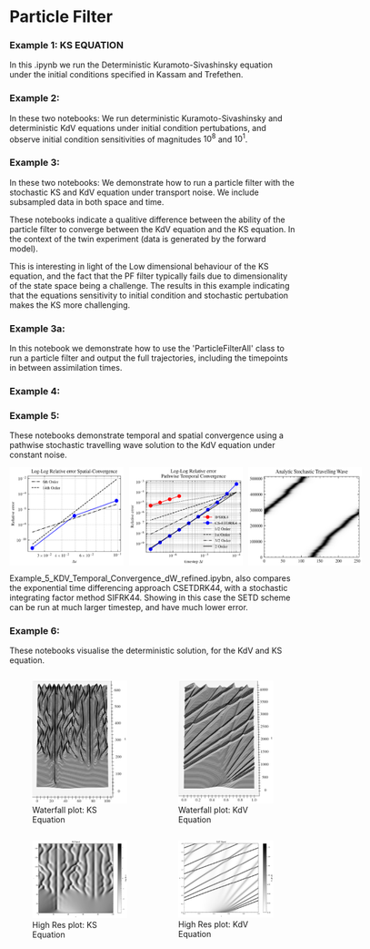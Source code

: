 # Particle Filter


### Example 1: KS EQUATION
In this .ipynb we run the Deterministic Kuramoto-Sivashinsky equation under the initial conditions specified in Kassam and Trefethen. 

### Example 2: 
In these two notebooks: We run deterministic Kuramoto-Sivashinsky and deterministic KdV equations under initial condition pertubations, and observe initial condition sensitivities of magnitudes $10^{8}$ and $10^{1}$. 

### Example 3: 
In these two notebooks: We demonstrate how to run a particle filter with the stochastic KS and KdV equation under transport noise. We include subsampled data in both space and time. 

These notebooks indicate a qualitive difference between the ability of the particle filter to converge between the KdV equation and the KS equation. In the context of the twin experiment (data is generated by the forward model). 

This is interesting in light of the Low dimensional behaviour of the KS equation, and the fact that the PF filter typically fails due to dimensionality of the state space being a challenge. The results in this example indicating that the equations sensitivity to initial condition and stochastic pertubation makes the KS more challenging. 

### Example 3a:
In this notebook we demonstrate how to use the 'ParticleFilterAll' class to run a particle filter and output the full trajectories, including the timepoints in between assimilation times. 

### Example 4: 


### Example 5: 
These notebooks demonstrate temporal and spatial convergence using a pathwise stochastic travelling wave solution to the KdV equation under constant noise. 

<div style="display: flex; flex-direction: row; gap: 10px;">
    <img src="Saving/convergence_space.png" alt="drawing" width="200"/>
    <img src="Saving/Temporal_convergence_Refined.png" alt="drawing" width="200"/>
    <img src="Saving/Analytic_Steep_Travelling_Wave.png" alt="drawing" width="200"/>
</div>


Example_5_KDV_Temporal_Convergence_dW_refined.ipybn, also compares the exponential time differencing approach CSETDRK44, with a stochastic integrating factor method SIFRK44. Showing in this case the SETD scheme can be run at much larger timestep, and have much lower error. 

### Example 6: 
These notebooks visualise the deterministic solution, for the KdV and KS equation. 

<div style="display: flex; flex-direction: row; gap: 10px;">
    <figure>
        <img src="Saving/Cropped_KS.png" alt="drawing" width="200"/>
        <figcaption>Waterfall plot: KS Equation</figcaption>
    </figure>
    <figure>
        <img src="Saving/Cropped_KdV.png" alt="drawing" width="200"/>
        <figcaption>Waterfall plot: KdV Equation</figcaption>
    </figure>
</div>

<div style="display: flex; flex-direction: row; gap: 10px;">
    <figure>
        <img src="Saving/KS_High_res.png" alt="drawing" width="200"/>
        <figcaption>High Res plot: KS Equation</figcaption>
    </figure>
    <figure>
        <img src="Saving/KdV_High_res.png" alt="drawing" width="200"/>
        <figcaption>High Res plot: KdV Equation</figcaption>
    </figure>
</div>



